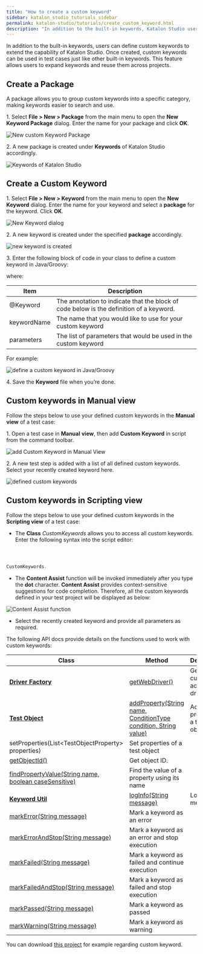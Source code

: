 ```yaml
---
title: "How to create a custom keyword"
sidebar: katalon_studio_tutorials_sidebar
permalink: katalon-studio/tutorials/create_custom_keyword.html
description: "In addition to the built-in keywords, Katalon Studio users can define custom keyword to extend the capability and reuse them across projects"
---
```

In addition to the built-in keywords, users can define custom keywords to extend the capability of Katalon Studio. Once created, custom keywords can be used in test cases just like other built-in keywords. This feature allows users to expand keywords and reuse them across projects.

Create a Package
----------------

A package allows you to group custom keywords into a specific category, making keywords easier to search and use.

1. Select **File > New > Package** from the main menu to open the **New Keyword Package** dialog. Enter the name for your package and click **OK**.

![New custom Keyword Package](../../images/katalon-studio/tutorials/create_custom_keyword/1.-Katalon-Keyword-package.png)

2\. A new package is created under **Keywords** of Katalon Studio accordingly.

![Keywords of Katalon Studio](../../images/katalon-studio/tutorials/create_custom_keyword/2.-Katalon-Keyword.png)

Create a Custom Keyword
-----------------------

1. Select **File > New > Keyword** from the main menu to open the **New Keyword** dialog. Enter the name for your keyword and select a **package** for the keyword. Click **OK**.

![New Keyword dialog](../../images/katalon-studio/tutorials/create_custom_keyword/3.-Katalon-New-Keyword.png)

2. A new keyword is created under the specified **package** accordingly.

![new keyword is created](../../images/katalon-studio/tutorials/create_custom_keyword/4.-Katalon-new-keyword.png)

3. Enter the following block of code in your class to define a custom keyword in Java/Groovy:  

where:

| Item | Description |
| --- | --- |
| @Keyword | The annotation to indicate that the block of code below is the definition of a keyword. |
| keywordName | The name that you would like to use for your custom keyword |
| parameters | The list of parameters that would be used in the custom keyword |

For example:

![define a custom keyword in Java/Groovy](../../images/katalon-studio/tutorials/create_custom_keyword/5.-Katalon-keyword-groovy.png)  

4\. Save the **Keyword** file when you’re done.

Custom keywords in Manual view
------------------------------

Follow the steps below to use your defined custom keywords in the **Manual view** of a test case:

1. Open a test case in **Manual** **view**, then add **Custom Keyword** in script from the command toolbar.

![add Custom Keyword in Manual View](../../images/katalon-studio/tutorials/create_custom_keyword/6.-Katalon-Manual-view.png)

2. A new test step is added with a list of all defined custom keywords. Select your recently created keyword here.

![defined custom keywords](../../images/katalon-studio/tutorials/create_custom_keyword/7.-Katalon-new-test-case.png)

Custom keywords in Scripting view
---------------------------------

Follow the steps below to use your defined custom keywords in the **Scripting view** of a test case:

*   The **Class** _CustomKeywords_ allows you to access all custom keywords. Enter the following syntax into the script editor:

```groovy


 
CustomKeywords.

```

*   The **Content Assist** function will be invoked immediately after you type the **dot** character. **Content Assist** provides context-sensitive suggestions for code completion. Therefore, all the custom keywords defined in your test project will be displayed as below:

![Content Assist function](../../images/katalon-studio/tutorials/create_custom_keyword/8.-Katalon-Conten-assist.png)

*   Select the recently created keyword and provide all parameters as required.

The following API docs provide details on the functions used to work with custom keywords:

<table><thead><tr><th>Class</th> <th>Method</th> <th>Description</th> </tr></thead><tbody><tr><td><a href="http://api-docs.katalon.com/studio/v4.6.0.2/api/com/kms/katalon/core/webui/driver/DriverFactory.html"><b>Driver Factory</b></a></td> <td><a href="http://api-docs.katalon.com/studio/v4.6.0.2/api/com/kms/katalon/core/webui/driver/DriverFactory.html#getWebDriver()">getWebDriver()</a></td> <td>Get the currently active web driver.</td> </tr><tr><td><a href="http://api-docs.katalon.com/studio/v4.6.0.2/api/com/kms/katalon/core/testobject/TestObject.html"><b>Test Object</b></a></td> <td><a href="http://api-docs.katalon.com/studio/v4.6.0.2/api/com/kms/katalon/core/testobject/TestObject.html#addProperty(java.lang.String,%20com.kms.katalon.core.testobject.ConditionType,%20java.lang.String)">addProperty(String name, ConditionType condition, String value)</a></td> <td>Add a new property to a test object</td> </tr><tr><td>setProperties(List&lt;TestObjectProperty&gt; properties)&nbsp;</td> <td>Set properties of a test object</td> </tr><tr><td><a href="http://api-docs.katalon.com/studio/v4.6.0.2/api/com/kms/katalon/core/testobject/TestObject.html#getObjectId()">getObjectId()</a></td> <td>Get object ID.</td> </tr><tr><td><a href="http://api-docs.katalon.com/studio/v4.6.0.2/api/com/kms/katalon/core/testobject/TestObject.html#findPropertyValue(java.lang.String,%20boolean)">findPropertyValue(String name, boolean caseSensitive)</a></td> <td>Find the value of a property using its name</td> </tr><tr><td><a href="http://api-docs.katalon.com/studio/v4.6.0.2/api/com/kms/katalon/core/util/KeywordUtil.html"><b>Keyword Util</b></a></td> <td><a href="http://api-docs.katalon.com/studio/v4.6.0.2/api/com/kms/katalon/core/util/KeywordUtil.html#logInfo(java.lang.String)">logInfo(String message)</a></td> <td>Log message</td> </tr><tr><td><a href="http://api-docs.katalon.com/studio/v4.6.0.2/api/com/kms/katalon/core/util/KeywordUtil.html#markError(java.lang.String)">markError(String message)</a></td> <td>Mark a keyword as an error</td> </tr><tr><td><a href="http://api-docs.katalon.com/studio/v4.6.0.2/api/com/kms/katalon/core/util/KeywordUtil.html#markErrorAndStop(java.lang.String)">markErrorAndStop(String message)</a></td> <td>Mark a keyword as an error and stop execution</td> </tr><tr><td><a href="http://api-docs.katalon.com/studio/v4.6.0.2/api/com/kms/katalon/core/util/KeywordUtil.html#markFailed(java.lang.String)">markFailed(String message)</a></td> <td>Mark a keyword as failed and continue execution</td> </tr><tr><td><a href="http://api-docs.katalon.com/studio/v4.6.0.2/api/com/kms/katalon/core/util/KeywordUtil.html#markFailedAndStop(java.lang.String)">markFailedAndStop(String message)</a></td> <td>Mark a keyword as failed and stop execution</td> </tr><tr><td><a href="http://api-docs.katalon.com/studio/v4.6.0.2/api/com/kms/katalon/core/util/KeywordUtil.html#markPassed(java.lang.String)">markPassed(String message)</a></td> <td>Mark a keyword as passed</td> </tr><tr><td><a href="http://api-docs.katalon.com/studio/v4.6.0.2/api/com/kms/katalon/core/util/KeywordUtil.html#markWarning(java.lang.String)">markWarning(String message)</a></td> <td>Mark a keyword as warning</td></tr></tbody></table>

You can download [this project](https://github.com/katalon-studio/CustomKeywords) for example regarding custom keyword.